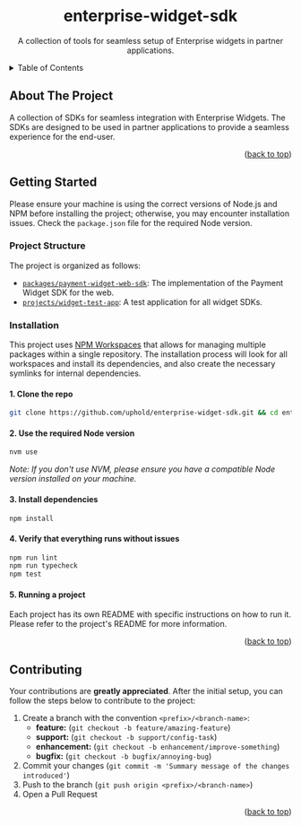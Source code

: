<a name="readme-top"></a>

<br />
<div align="center">
  <h1 align="center">enterprise-widget-sdk</h1>

  <p align="center">
    A collection of tools for seamless setup of Enterprise widgets in partner applications.
    <br />
  </p>
</div>

<details>
  <summary>Table of Contents</summary>
  <ol>
    <li><a href="#about-the-project">About The Project</a></li>
    <li>
      <a href="#getting-started">Getting Started</a>
      <ul>
        <li><a href="#project-structure">Project Structure</a></li>
        <li><a href="#installation">Installation</a></li>
      </ul>
    </li>
    <li><a href="#contributing">Contributing</a></li>
  </ol>
</details>

## About The Project

A collection of SDKs for seamless integration with Enterprise Widgets. The SDKs are designed to be used in partner applications to provide a seamless experience for the end-user.

<p align="right">(<a href="#readme-top">back to top</a>)</p>

## Getting Started

Please ensure your machine is using the correct versions of Node.js and NPM before installing the project; otherwise, you may encounter installation issues. Check the `package.json` file for the required Node version.

### Project Structure

The project is organized as follows:

- [`packages/payment-widget-web-sdk`](./packages/payment-widget-web-sdk): The implementation of the Payment Widget SDK for the web.
- [`projects/widget-test-app`](./projects/widget-test-app/): A test application for all widget SDKs.

### Installation

This project uses [NPM Workspaces](https://docs.npmjs.com/cli/v7/using-npm/workspaces) that allows for managing multiple packages within a single repository. The installation process will look for all workspaces and install its dependencies, and also create the necessary symlinks for internal dependencies.

#### 1. Clone the repo

```sh
git clone https://github.com/uphold/enterprise-widget-sdk.git && cd enterprise-widget-sdk
```

#### 2. Use the required Node version

```sh
nvm use
```

_Note: If you don't use NVM, please ensure you have a compatible Node version installed on your machine._

#### 3. Install dependencies

```sh
npm install
```

#### 4. Verify that everything runs without issues

```js
npm run lint
npm run typecheck
npm test
```

#### 5. Running a project

Each project has its own README with specific instructions on how to run it.
Please refer to the project's README for more information.

<p align="right">(<a href="#readme-top">back to top</a>)</p>

## Contributing

Your contributions are **greatly appreciated**. After the initial setup, you can follow the steps below to contribute to the project:

1. Create a branch with the convention `<prefix>/<branch-name>`:
   - **feature:** (`git checkout -b feature/amazing-feature`)
   - **support:** (`git checkout -b support/config-task`)
   - **enhancement:** (`git checkout -b enhancement/improve-something`)
   - **bugfix:** (`git checkout -b bugfix/annoying-bug`)
2. Commit your changes (`git commit -m 'Summary message of the changes introduced'`)
3. Push to the branch (`git push origin <prefix>/<branch-name>`)
4. Open a Pull Request

<p align="right">(<a href="#readme-top">back to top</a>)</p>
